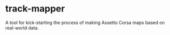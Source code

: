 # track-mapper
A tool for kick-starting the process of making Assetto Corsa maps based on real-world data.
